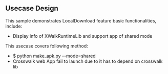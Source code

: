 ## Usecase Design

This sample demonstrates LocalDownload feature basic functionalities, include:

* Display info of XWalkRuntimeLib and support app of shared mode

This usecase covers following method:

* $ python make_apk.py --mode=shared
* Crosswalk web App fail to launch due to it has to depend on crosswalk lib
